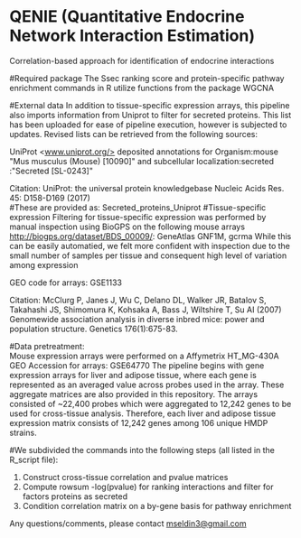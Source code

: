 # QENIE (Quantitative Endocrine Network Interaction Estimation)
Correlation-based approach for identification of endocrine interactions

#Required package
The Ssec ranking score and protein-specific pathway enrichment commands in R utilize functions from the package WGCNA

#External data
In addition to tissue-specific expression arrays, this pipeline also imports information from Uniprot to filter for secreted proteins.  This list has been uploaded for ease of pipeline execution, however is subjected to updates.  Revised lists can be retrieved from the following sources:

  UniProt <www.uniprot.org/> deposited annotations for Organism:mouse "Mus musculus (Mouse) [10090]" and subcellular localization:secreted :"Secreted [SL-0243]"
  
  Citation:
  UniProt: the universal protein knowledgebase Nucleic Acids Res. 45: D158-D169 (2017)  
#These are provided as: Secreted_proteins_Uniprot
#Tissue-specific expression
Filtering for tissue-specific expression was performed by manual inspection using BioGPS on the following mouse arrays <http://biogps.org/dataset/BDS_00009/>: GeneAtlas GNF1M, gcrma
While this can be easily automatied, we felt more confident with inspection due to the small number of samples per tissue and consequent high level of variation among expression 

  GEO code for arrays: GSE1133
  
  Citation:
  McClurg P, Janes J, Wu C, Delano DL, Walker JR, Batalov S, Takahashi JS, Shimomura K, Kohsaka A, Bass J, Wiltshire T, Su AI (2007) Genomewide association analysis in diverse inbred mice: power and population structure. Genetics 176(1):675-83.

#Data pretreatment:  
Mouse expression arrays were performed on a Affymetrix HT_MG-430A 
GEO Accession for arrays: GSE64770
The pipeline begins with gene expression arrays for liver and adipose tissue, where each gene is represented as an averaged value across probes used in the array.  These aggregate matrices are also provided in this repository.  The arrays consisted of ~22,400 probes  which were aggregated to 12,242 genes to be used for cross-tissue analysis.  Therefore, each liver and adipose tissue expression matrix consists of 12,242 genes among 106 unique HMDP strains.   

#We subdivided the commands into the following steps (all listed in the R_script file):

1. Construct cross-tissue correlation and pvalue matrices
2. Compute rowsum -log(pvalue) for ranking interactions and filter for factors proteins as secreted
3. Condition correlation matrix on a by-gene basis for pathway enrichment 

Any questions/comments, please contact mseldin3@gmail.com
